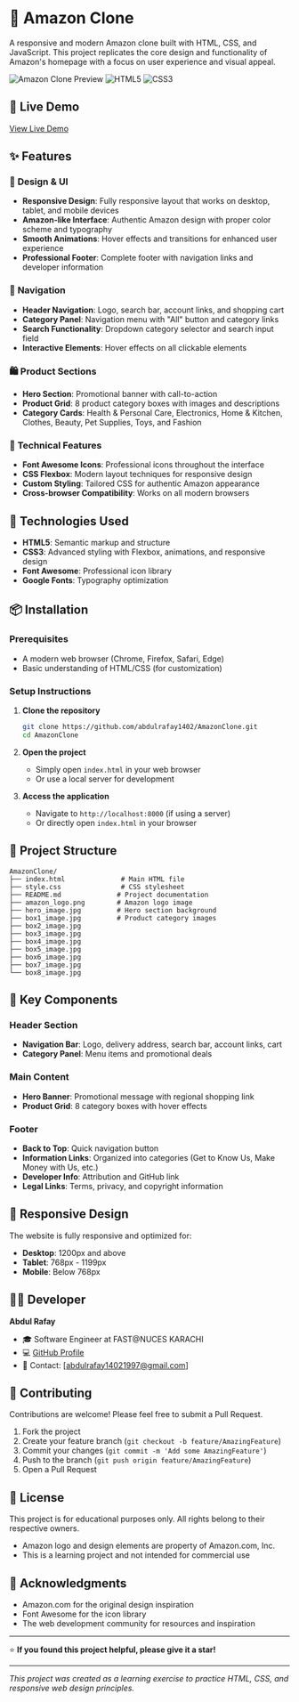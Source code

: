 # 🛒 Amazon Clone

A responsive and modern Amazon clone built with HTML, CSS, and JavaScript. This project replicates the core design and functionality of Amazon's homepage with a focus on user experience and visual appeal.

![Amazon Clone Preview](https://img.shields.io/badge/Status-Complete-brightgreen)
![HTML5](https://img.shields.io/badge/HTML5-E34F26?style=for-the-badge&logo=html5&logoColor=white)
![CSS3](https://img.shields.io/badge/CSS3-1572B6?style=for-the-badge&logo=css3&logoColor=white)

## 🔗 Live Demo

[View Live Demo](https://amazon-clone-by-abdulrafay.vercel.app)
## ✨ Features

### 🎨 **Design & UI**
- **Responsive Design**: Fully responsive layout that works on desktop, tablet, and mobile devices
- **Amazon-like Interface**: Authentic Amazon design with proper color scheme and typography
- **Smooth Animations**: Hover effects and transitions for enhanced user experience
- **Professional Footer**: Complete footer with navigation links and developer information

### 🧭 **Navigation**
- **Header Navigation**: Logo, search bar, account links, and shopping cart
- **Category Panel**: Navigation menu with "All" button and category links
- **Search Functionality**: Dropdown category selector and search input field
- **Interactive Elements**: Hover effects on all clickable elements

### 🛍️ **Product Sections**
- **Hero Section**: Promotional banner with call-to-action
- **Product Grid**: 8 product category boxes with images and descriptions
- **Category Cards**: Health & Personal Care, Electronics, Home & Kitchen, Clothes, Beauty, Pet Supplies, Toys, and Fashion

### 🔧 **Technical Features**
- **Font Awesome Icons**: Professional icons throughout the interface
- **CSS Flexbox**: Modern layout techniques for responsive design
- **Custom Styling**: Tailored CSS for authentic Amazon appearance
- **Cross-browser Compatibility**: Works on all modern browsers

## 🚀 Technologies Used

- **HTML5**: Semantic markup and structure
- **CSS3**: Advanced styling with Flexbox, animations, and responsive design
- **Font Awesome**: Professional icon library
- **Google Fonts**: Typography optimization

## 📦 Installation

### Prerequisites
- A modern web browser (Chrome, Firefox, Safari, Edge)
- Basic understanding of HTML/CSS (for customization)

### Setup Instructions

1. **Clone the repository**
   ```bash
   git clone https://github.com/abdulrafay1402/AmazonClone.git
   cd AmazonClone
   ```

2. **Open the project**
   - Simply open `index.html` in your web browser
   - Or use a local server for development


4. **Access the application**
   - Navigate to `http://localhost:8000` (if using a server)
   - Or directly open `index.html` in your browser

## 📁 Project Structure

```
AmazonClone/
├── index.html              # Main HTML file
├── style.css               # CSS stylesheet
├── README.md              # Project documentation
├── amazon_logo.png        # Amazon logo image
├── hero_image.jpg         # Hero section background
├── box1_image.jpg         # Product category images
├── box2_image.jpg
├── box3_image.jpg
├── box4_image.jpg
├── box5_image.jpg
├── box6_image.jpg
├── box7_image.jpg
└── box8_image.jpg
```

## 🎯 Key Components

### Header Section
- **Navigation Bar**: Logo, delivery address, search bar, account links, cart
- **Category Panel**: Menu items and promotional deals

### Main Content
- **Hero Banner**: Promotional message with regional shopping link
- **Product Grid**: 8 category boxes with hover effects

### Footer
- **Back to Top**: Quick navigation button
- **Information Links**: Organized into categories (Get to Know Us, Make Money with Us, etc.)
- **Developer Info**: Attribution and GitHub link
- **Legal Links**: Terms, privacy, and copyright information


## 📱 Responsive Design

The website is fully responsive and optimized for:
- **Desktop**: 1200px and above
- **Tablet**: 768px - 1199px
- **Mobile**: Below 768px



## 👨‍💻 Developer

**Abdul Rafay**
- 🎓 Software Engineer at FAST@NUCES KARACHI
- 💻 [GitHub Profile](https://github.com/abdulrafay1402)
- 📧 Contact: [abdulrafay14021997@gmail.com]

## 🤝 Contributing

Contributions are welcome! Please feel free to submit a Pull Request.

1. Fork the project
2. Create your feature branch (`git checkout -b feature/AmazingFeature`)
3. Commit your changes (`git commit -m 'Add some AmazingFeature'`)
4. Push to the branch (`git push origin feature/AmazingFeature`)
5. Open a Pull Request

## 📄 License

This project is for educational purposes only. All rights belong to their respective owners.

- Amazon logo and design elements are property of Amazon.com, Inc.
- This is a learning project and not intended for commercial use

## 🙏 Acknowledgments

- Amazon.com for the original design inspiration
- Font Awesome for the icon library
- The web development community for resources and inspiration

---

⭐ **If you found this project helpful, please give it a star!**

---

*This project was created as a learning exercise to practice HTML, CSS, and responsive web design principles.* 